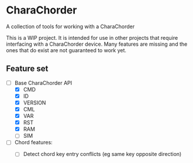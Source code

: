 # CharaChorder
A collection of tools for working with a CharaChorder

This is a WIP project. It is intended for use in other projects that require interfacing with a CharaChorder device. Many features are missing and the ones that do exist are not guaranteed to work yet.

## Feature set

- [ ] Base CharaChorder API
  - [x] CMD
  - [x] ID
  - [x] VERSION
  - [x] CML
  - [x] VAR
  - [x] RST
  - [x] RAM
  - [ ] SIM
- [ ] Chord features:
  - [ ] Detect chord key entry conflicts (eg same key opposite direction)


